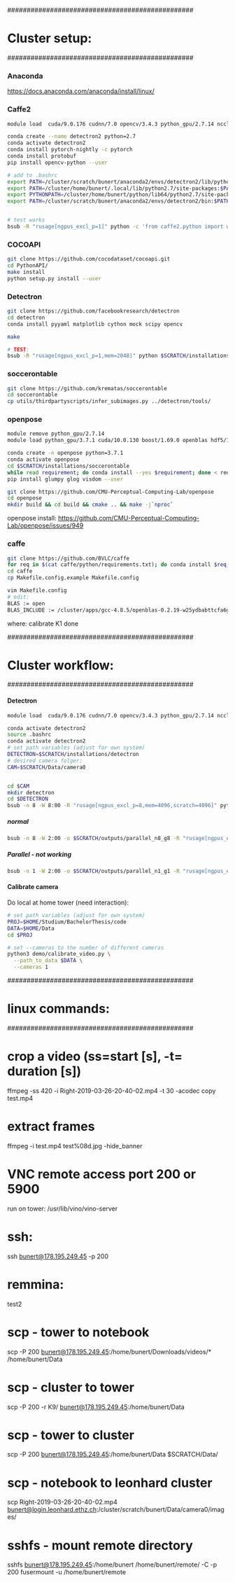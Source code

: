 ################################################
# Cluster setup:
################################################

### Anaconda
https://docs.anaconda.com/anaconda/install/linux/

### Caffe2
```bash
module load  cuda/9.0.176 cudnn/7.0 opencv/3.4.3 python_gpu/2.7.14 nccl/2.3.7-1 libpng/1.6.27 openblas/0.2.19 jpeg/9b

conda create --name detectron2 python=2.7
conda activate detectron2
conda install pytorch-nightly -c pytorch
conda install protobuf
pip install opencv-python --user

# add to .bashrc
export PATH=/cluster/scratch/bunert/anaconda2/envs/detectron2/lib/python2.7:$PATH
export PATH=/cluster/home/bunert/.local/lib/python2.7/site-packages:$PATH
export PYTHONPATH=/cluster/home/bunert/python/lib64/python2.7/site-packages:$PYTHONPATH
export PATH=/cluster/scratch/bunert/anaconda2/envs/detectron2/bin:$PATH


# test works
bsub -R "rusage[ngpus_excl_p=1]" python -c 'from caffe2.python import workspace; print(workspace.NumCudaDevices())'
```


### COCOAPI
```bash
git clone https://github.com/cocodataset/cocoapi.git
cd PythonAPI/
make install
python setup.py install --user
```

### Detectron
```bash
git clone https://github.com/facebookresearch/detectron
cd detectron
conda install pyyaml matplotlib cython mock scipy opencv

make

# TEST:
bsub -R "rusage[ngpus_excl_p=1,mem=2048]" python $SCRATCH/installations/detectron/detectron/tests/test_spatial_narrow_as_op.py
```

### soccerontable
```bash
git clone https://github.com/krematas/soccerontable
cd soccerontable
cp utils/thirdpartyscripts/infer_subimages.py ../detectron/tools/
```

### openpose
```bash
module remove python_gpu/2.7.14
module load python_gpu/3.7.1 cuda/10.0.130 boost/1.69.0 openblas hdf5/1.10.1 leveldb/1.20 protobuf glog snappy gflags lmdb

conda create -n openpose python=3.7.1
conda activate openpose
cd $SCRATCH/installations/soccerontable
while read requirement; do conda install --yes $requirement; done < requirements.txt
pip install glumpy glog visdom --user

git clone https://github.com/CMU-Perceptual-Computing-Lab/openpose
cd openpose
mkdir build && cd build && cmake .. && make -j`nproc`

```
openpose install:
https://github.com/CMU-Perceptual-Computing-Lab/openpose/issues/949

### caffe
```bash
git clone https://github.com/BVLC/caffe
for req in $(cat caffe/python/requirements.txt); do conda install $req; done
cd caffe
cp Makefile.config.example Makefile.config

vim Makefile.config
# edit:
BLAS := open
BLAS_INCLUDE := /cluster/apps/gcc-4.8.5/openblas-0.2.19-w25ydbabttcfa6g76gejjkthcm3xcuv3/

```

where:
calibrate K1 done


################################################
# Cluster workflow:
################################################


#### Detectron
``` bash
module load  cuda/9.0.176 cudnn/7.0 opencv/3.4.3 python_gpu/2.7.14 nccl/2.3.7-1 libpng/1.6.27 openblas/0.2.19 jpeg/9b

conda activate detectron2
source .bashrc
conda activate detectron2
# set path variables (adjust for own system)
DETECTRON=$SCRATCH/installations/detectron
# desired camera folger:
CAM=$SCRATCH/Data/camera0


cd $CAM
mkdir detectron
cd $DETECTRON
bsub -n 8 -W 8:00 -R "rusage[ngpus_excl_p=8,mem=4096,scratch=4096]" python tools/infer_subimages.py --cfg configs/12_2017_baselines/e2e_mask_rcnn_R-50-FPN_2x.yaml --output-dir $CAM/detectron --image-ext jpg --wts models/model_final.pkl $CAM/images/

```

##### normal
```bash
bsub -n 8 -W 2:00 -o $SCRATCH/outputs/parallel_n8_g8 -R "rusage[ngpus_excl_p=8,mem=4096]" python tools/infer_subimages.py --cfg configs/12_2017_baselines/e2e_mask_rcnn_R-50-FPN_2x.yaml --output-dir $CAM/detectron --image-ext jpg --wts models/model_final.pkl $CAM/images/
```
##### Parallel - not working
```bash
bsub -n 1 -W 2:00 -o $SCRATCH/outputs/parallel_n1_g1 -R "rusage[ngpus_excl_p=1,mem=4096]" python tools/infer_parallel.py --cfg configs/12_2017_baselines/e2e_mask_rcnn_R-50-FPN_2x.yaml --output-dir $CAM/detectron --image-ext jpg --wts models/model_final.pkl $CAM/images/
```

#### Calibrate camera
Do local at home tower (need interaction):
``` bash
# set path variables (adjust for own system)
PROJ=$HOME/Studium/BachelorThesis/code
DATA=$HOME/Data
cd $PROJ

# set --cameras to the number of different cameras
python3 demo/calibrate_video.py \
  --path_to_data $DATA \
  --cameras 1
```


################################################
# linux commands:
################################################

# crop a video (ss=start [s], -t= duration [s])
ffmpeg -ss 420 -i Right-2019-03-26-20-40-02.mp4 -t 30 -acodec copy test.mp4

# extract frames
ffmpeg -i test.mp4 test%08d.jpg -hide_banner

# VNC remote access port 200 or 5900
run on tower:
/usr/lib/vino/vino-server

# ssh:
ssh bunert@178.195.249.45 -p 200

# remmina:
test2

# scp - tower to notebook
scp -P 200 bunert@178.195.249.45:/home/bunert/Downloads/videos/* /home/bunert/Data

# scp - cluster to tower
scp -P 200 -r K9/ bunert@178.195.249.45:/home/bunert/Data

# scp - tower to cluster
scp -P 200 bunert@178.195.249.45:/home/bunert/Data $SCRATCH/Data/

# scp - notebook to leonhard cluster
scp Right-2019-03-26-20-40-02.mp4 bunert@login.leonhard.ethz.ch:/cluster/scratch/bunert/Data/camera0/images/

# sshfs - mount remote directory
sshfs bunert@178.195.249.45:/home/bunert /home/bunert/remote/ -C -p 200
fusermount -u /home/bunert/remote
